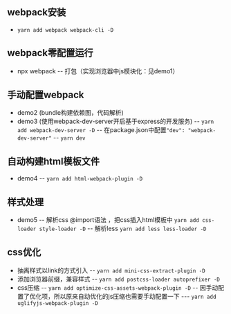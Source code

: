 ## webpack安装
- `yarn add webpack webpack-cli -D`

## webpack零配置运行
- npx webpack
-- 打包（实现浏览器中js模块化：见demo1）

## 手动配置webpack
- demo2 (bundle构建依赖图，代码解析)
- demo3 (使用webpack-dev-server开启基于express的开发服务)
-- `yarn add webpack-dev-server -D`
-- 在package.json中配置`"dev": "webpack-dev-server"`
-- `yarn dev`

## 自动构建html模板文件
- demo4 
-- `yarn add html-webpack-plugin -D`

## 样式处理
- demo5
-- 解析css @import语法 ，把css插入html模板中 `yarn add css-loader style-loader -D`
-- 解析less `yarn add less less-loader -D`

## css优化
- 抽离样式以link的方式引入
-- `yarn add mini-css-extract-plugin -D`
- 添加浏览器前缀，兼容样式
-- `yarn add postcss-loader autoprefixer -D`
- css压缩
-- `yarn add optimize-css-assets-webpack-plugin -D`
-- 因手动配置了优化项，所以原来自动优化的js压缩也需要手动配置一下
--- `yarn add uglifyjs-webpack-plugin -D`